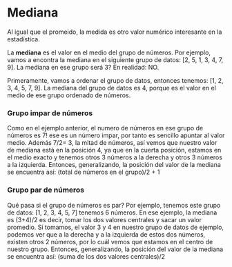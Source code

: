 # Mediana

Al igual que el promeido, la medida es otro valor numérico interesante en la estadística.

 La **mediana** es el valor en el medio del grupo de números.
 Por ejemplo, vamos a encontra la mediana en el siguiente grupo de datos: [2, 5, 1, 3, 4, 7, 9]. La mediana en ese grupo será 3? En realidad: NO.

 Primeramente, vamos a ordenar el grupo de datos, entonces tenemos: [1, 2, 3, 4, 5, 7, 9]. La mediana del grupo de datos es 4, porque es el valor en el medio de ese grupo ordenado de números.

 ### Grupo impar de números
Como en el ejemplo anterior, el numero de números en ese grupo de números es 7! ese es un número impar, por tanto es sencillo apuntar al valor medio.
Además 7/2= 3, la mitad de números, así vemos que nuestro valor de mediana está en la posición 4, ya que en la cuerta posición, estamos en el medio exacto y tenemos otros 3 números a la derecha y otros 3 números a la izquierda.
Entonces, generalizando, la posición del valor de la mediana se encuentra así: (total de números en el grupo)/2 + 1

 ### Grupo par de números
 Qué pasa si el grupo de números es par? Por ejemplo, tenemos este grupo de datos: [1, 2, 3, 4, 5, 7] tenemos 6 números. En ese ejemplo, la mediana es (3+4)/2 es decir, tomar los dos valores centrales y sacar un valor promedio.
 Si tomamos, el valor 3 y 4 en nuestro grupo de datos de ejemplo, podemos ver que a la derecha y a la izquierda de estos dos números, existen otros 2 números, por lo cuál vemos que estamos en el centro de nuestro grupo.
Entonces, generalizando, la posición del valor de la mediana se encuentra así: (suma de los dos valores centrales)/2
